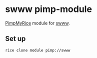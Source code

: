 # swww pimp-module

[PimpMyRice](https://github.com/daddodev/pimpmyrice) module for [swww](https://github.com/LGFae/swww).

## Set up

```bash
rice clone module pimp://swww
```

